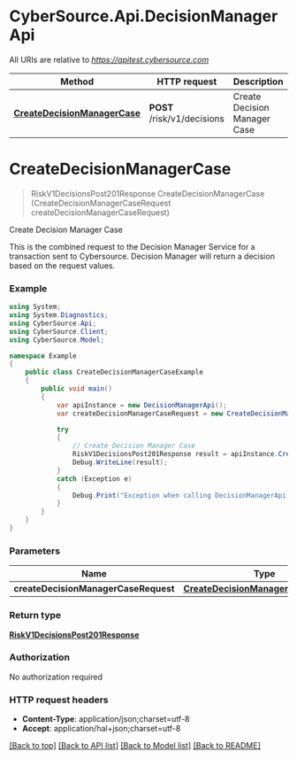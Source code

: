 # CyberSource.Api.DecisionManagerApi

All URIs are relative to *https://apitest.cybersource.com*

Method | HTTP request | Description
------------- | ------------- | -------------
[**CreateDecisionManagerCase**](DecisionManagerApi.md#createdecisionmanagercase) | **POST** /risk/v1/decisions | Create Decision Manager Case


<a name="createdecisionmanagercase"></a>
# **CreateDecisionManagerCase**
> RiskV1DecisionsPost201Response CreateDecisionManagerCase (CreateDecisionManagerCaseRequest createDecisionManagerCaseRequest)

Create Decision Manager Case

This is the combined request to the Decision Manager Service for a transaction sent to Cybersource. Decision Manager will return a decision based on the request values. 

### Example
```csharp
using System;
using System.Diagnostics;
using CyberSource.Api;
using CyberSource.Client;
using CyberSource.Model;

namespace Example
{
    public class CreateDecisionManagerCaseExample
    {
        public void main()
        {
            var apiInstance = new DecisionManagerApi();
            var createDecisionManagerCaseRequest = new CreateDecisionManagerCaseRequest(); // CreateDecisionManagerCaseRequest | 

            try
            {
                // Create Decision Manager Case
                RiskV1DecisionsPost201Response result = apiInstance.CreateDecisionManagerCase(createDecisionManagerCaseRequest);
                Debug.WriteLine(result);
            }
            catch (Exception e)
            {
                Debug.Print("Exception when calling DecisionManagerApi.CreateDecisionManagerCase: " + e.Message );
            }
        }
    }
}
```

### Parameters

Name | Type | Description  | Notes
------------- | ------------- | ------------- | -------------
 **createDecisionManagerCaseRequest** | [**CreateDecisionManagerCaseRequest**](CreateDecisionManagerCaseRequest.md)|  | 

### Return type

[**RiskV1DecisionsPost201Response**](RiskV1DecisionsPost201Response.md)

### Authorization

No authorization required

### HTTP request headers

 - **Content-Type**: application/json;charset=utf-8
 - **Accept**: application/hal+json;charset=utf-8

[[Back to top]](#) [[Back to API list]](../README.md#documentation-for-api-endpoints) [[Back to Model list]](../README.md#documentation-for-models) [[Back to README]](../README.md)

